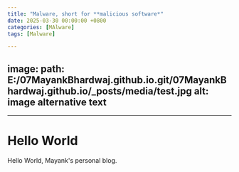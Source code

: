 ```yaml
---
title: "Malware, short for **malicious software*"
date: 2025-03-30 00:00:00 +0800
categories: [MAlware]
tags: [Malware]

---
```

image:
  path: E:/07MayankBhardwaj.github.io.git/07MayankBhardwaj.github.io/_posts/media/test.jpg
  alt: image alternative text
---
---

# Hello World

Hello World, Mayank's personal blog.




